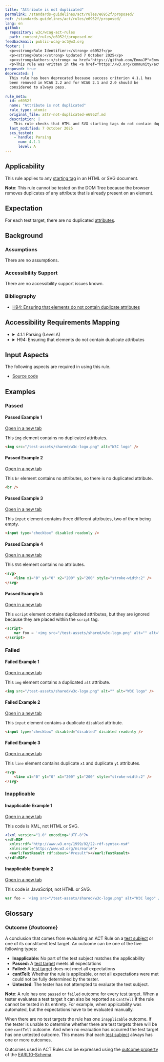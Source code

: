 ```yaml
---
title: "Attribute is not duplicated"
permalink: /standards-guidelines/act/rules/e6952f/proposed/
ref: /standards-guidelines/act/rules/e6952f/proposed/
lang: en
github:
  repository: w3c/wcag-act-rules
  path: content/rules/e6952f/proposed.md
feedbackmail: public-wcag-act@w3.org
footer: |
  <p><strong>Rule Identifier:</strong> e6952f</p>
  <p><strong>Date:</strong> Updated 7 October 2025</p>
  <p><strong>Authors:</strong> <a href="https://github.com/EmmaJP">Emma Pratt Richens</a>, <a href="https://github.com/wilcofiers">Wilco Fiers</a>. Contributors: <a href="https://www.w3.org/community/act-r/participants">Participants of the ACT Rules Community Group (CG)</a>.</p>
  <p>This rule was written in the <a href="https://w3.org/community/act-r/">ACT Rules Community Group</a>. It is written as part of the EU-funded <a href="https://www.w3.org/WAI/about/projects/wai-tools/">WAI-Tools Project</a>. Implementations are part of the EU funded <a href="https://www.w3.org/WAI/about/projects/wai-coop/">WAI-CooP Project</a>. It will be reviewed by the Accessibility Guidelines Working Group (<a href="https://www.w3.org/groups/wg/ag">AG WG</a>).</p>
proposed: true
deprecated: |
  This rule has been deprecated because success criterion 4.1.1 has 
  been removed in WCAG 2.2 and for WCAG 2.1 and 2.0 should be 
  considered to always pass.
  
rule_meta:
  id: e6952f
  name: "Attribute is not duplicated"
  rule_type: atomic
  original_file: attr-not-duplicated-e6952f.md
  description: |
    This rule checks that HTML and SVG starting tags do not contain duplicated attributes.
  last_modified: 7 October 2025
  scs_tested:
    - handle: Parsing
      num: 4.1.1
      level: A
---
```


## Applicability

This rule applies to any [starting tag](https://www.w3.org/TR/html5/syntax.html#start-tags) in an HTML or SVG document.

**Note:** This rule cannot be tested on the DOM Tree because the browser removes duplicates of any attribute that is already present on an element.

## Expectation

For each test target, there are no duplicated [attributes](https://www.w3.org/TR/html5/syntax.html#elements-attributes).

## Background

### Assumptions

There are no assumptions.

### Accessibility Support

There are no accessibility support issues known.

### Bibliography

- [H94: Ensuring that elements do not contain duplicate attributes](https://www.w3.org/WAI/WCAG22/Techniques/html/H94)

## Accessibility Requirements Mapping

<ul class="act-requirements-list">
  <li><details>
    <summary><span>4.1.1 Parsing (Level A)</span></summary>
    <ul>
      <li><a href="https://www.w3.org/TR/WCAG22/#parsing">Learn more about 4.1.1 Parsing</a></li>
      <li><strong>Required for conformance</strong> to WCAG 2.0 and later on level A and higher.</li>
      <li>Outcome mapping: <ul>
        <li>Any <code>failed</code> outcomes: success criterion is not satisfied</li>
        <li>All <code>passed</code> outcomes: success criterion needs further testing</li>
        <li>An <code>inapplicable</code> outcome: success criterion needs further testing</li>
      </ul></li>
    </ul>
  </details></li>
  <li><details>
    <summary><span>H94: Ensuring that elements do not contain duplicate attributes</span></summary>
    <ul>
      <li><a href="https://www.w3.org/WAI/WCAG22/Techniques/html/H94">Learn more about technique H94</a></li>
      <li>Not required for conformance to any W3C accessibility recommendation.</li>
      <li>Outcome mapping: <ul>
        <li>Any <code>failed</code> outcomes: technique is not satisfied</li>
        <li>All <code>passed</code> outcomes: technique is satisfied</li>
        <li>An <code>inapplicable</code> outcome: technique is satisfied</li>
      </ul></li>
    </ul>
  </details></li>
</ul>

## Input Aspects

The following aspects are required in using this rule.

- [Source code](https://www.w3.org/TR/act-rules-aspects/#input-aspects-code)

## Examples

### Passed

#### Passed Example 1

<a class="example-link" title="Passed Example 1" target="_blank" href="https://w3.org/WAI/content-assets/wcag-act-rules/testcases/e6952f/ebd0080bacb8debc7ad069072240657df38c3e2c.html">Open in a new tab</a>

This `img` element contains no duplicated attributes.

```html
<img src="/test-assets/shared/w3c-logo.png" alt="W3C logo" />
```

#### Passed Example 2

<a class="example-link" title="Passed Example 2" target="_blank" href="https://w3.org/WAI/content-assets/wcag-act-rules/testcases/e6952f/3f5db5b7f88b5c55969fabecd926bb8f85624ce2.html">Open in a new tab</a>

This `br` element contains no attributes, so there is no duplicated attribute.

```html
<br />
```

#### Passed Example 3

<a class="example-link" title="Passed Example 3" target="_blank" href="https://w3.org/WAI/content-assets/wcag-act-rules/testcases/e6952f/978d5521aa80f7f43f24d509fca705e64b4e9bd2.html">Open in a new tab</a>

This `input` element contains three different attributes, two of them being empty.

```html
<input type="checkbox" disabled readonly />
```

#### Passed Example 4

<a class="example-link" title="Passed Example 4" target="_blank" href="https://w3.org/WAI/content-assets/wcag-act-rules/testcases/e6952f/38ff8b79c35b965c29c704745794f7ab72dab3e6.html">Open in a new tab</a>

This `SVG` element contains no attributes.

```html
<svg>
	<line x1="0" y1="0" x2="200" y2="200" style="stroke-width:2" />
</svg>
```

#### Passed Example 5

<a class="example-link" title="Passed Example 5" target="_blank" href="https://w3.org/WAI/content-assets/wcag-act-rules/testcases/e6952f/eb695b7a176b9d8dc9d8100bbea326dda3b8ee06.html">Open in a new tab</a>

This `script` element contains duplicated attributes, but they are ignored because they are placed within the `script` tag.

```html
<script>
	var foo = '<img src="/test-assets/shared/w3c-logo.png" alt="" alt="W3C logo" />'
</script>
```

### Failed

#### Failed Example 1

<a class="example-link" title="Failed Example 1" target="_blank" href="https://w3.org/WAI/content-assets/wcag-act-rules/testcases/e6952f/4af6d805f5945f5e7888da84b8b576ce825f5e3b.html">Open in a new tab</a>

This `img` element contains a duplicated `alt` attribute.

```html
<img src="/test-assets/shared/w3c-logo.png" alt="" alt="W3C logo" />
```

#### Failed Example 2

<a class="example-link" title="Failed Example 2" target="_blank" href="https://w3.org/WAI/content-assets/wcag-act-rules/testcases/e6952f/9cd3b83c1fdab7da7a471837d79b087948ead61e.html">Open in a new tab</a>

This `input` element contains a duplicate `disabled` attribute.

```html
<input type="checkbox" disabled="disabled" disabled readonly />
```

#### Failed Example 3

<a class="example-link" title="Failed Example 3" target="_blank" href="https://w3.org/WAI/content-assets/wcag-act-rules/testcases/e6952f/41db73e68271070cff56b2d1da42bb45e5cb4722.html">Open in a new tab</a>

This `line` element contains duplicate `x1` and duplicate `y1` attributes.

```html
<svg>
	<line x1="0" y1="0" x1="200" y1="200" style="stroke-width:2" />
</svg>
```

### Inapplicable

#### Inapplicable Example 1

<a class="example-link" title="Inapplicable Example 1" target="_blank" href="https://w3.org/WAI/content-assets/wcag-act-rules/testcases/e6952f/d6c265ec8adf5af533f4cfe4b3c09416293c7b7a.xml">Open in a new tab</a>

This code is XML, not HTML or SVG.

```xml
<?xml version="1.0" encoding="UTF-8"?>
<rdf:RDF
  xmlns:rdf="http://www.w3.org/1999/02/22-rdf-syntax-ns#"
  xmlns:earl="http://www.w3.org/ns/earl#">
  <earl:TestResult rdf:about="#result"></earl:TestResult>
</rdf:RDF>
```

#### Inapplicable Example 2

<a class="example-link" title="Inapplicable Example 2" target="_blank" href="https://w3.org/WAI/content-assets/wcag-act-rules/testcases/e6952f/af5a9930957786829ada7dfc1be62df3e41b28e5.js">Open in a new tab</a>

This code is JavaScript, not HTML or SVG.

```js
var foo = '<img src="/test-assets/shared/w3c-logo.png" alt="W3C logo" />'
```

## Glossary

### Outcome {#outcome}

A conclusion that comes from evaluating an ACT Rule on a [test subject][] or one of its constituent test target. An outcome can be one of the five following types:

- **Inapplicable:** No part of the test subject matches the applicability
- **Passed:** A [test target][] meets all expectations
- **Failed:** A [test target][] does not meet all expectations
- **cantTell:** Whether the rule is applicable, or not all expectations were met could not be fully determined by the tester.
- **Untested**: The tester has not attempted to evaluate the test subject.

**Note**: A rule has one `passed` or `failed` outcome for every [test target][]. When a tester evaluates a test target it can also be reported as `cantTell` if the rule cannot be tested in its entirety. For example, when applicability was automated, but the expectations have to be evaluated manually.

When there are no test targets the rule has one `inapplicable` outcome. If the tester is unable to determine whether there are test targets there will be one `cantTell` outcome. And when no evaluation has occurred the test target has one untested outcome. This means that each [test subject][] always has one or more outcomes.

Outcomes used in ACT Rules can be expressed using the [outcome property][] of the [EARL10-Schema][earl10-schema].

[earl10-schema]: https://www.w3.org/TR/act-rules-format-1.1/#biblio-earl10-schema
[outcome property]: https://www.w3.org/TR/EARL10-Schema/#outcome
[test subject]: https://www.w3.org/TR/act-rules-format-1.1/#test-subject
[test target]: https://www.w3.org/TR/act-rules-format/#test-target
